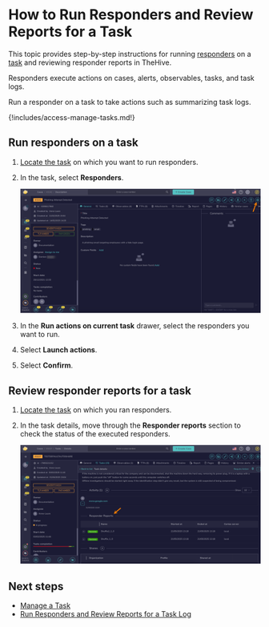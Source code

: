 # How to Run Responders and Review Reports for a Task

This topic provides step-by-step instructions for running [responders](../../../administration/cortex/about-cortex.md) on a [task](about-tasks.md) and reviewing responder reports in TheHive.

Responders execute actions on cases, alerts, observables, tasks, and task logs.

Run a responder on a task to take actions such as summarizing task logs.

{!includes/access-manage-tasks.md!}

## Run responders on a task

1. [Locate the task](./search-for-tasks/find-a-task.md) on which you want to run responders.

2. In the task, select **Responders**.

    ![Responders button](../../../images/user-guides/organization/configure-organization/manage-functions/responders-button.png)

3. In the **Run actions on current task** drawer, select the responders you want to run.

4. Select **Launch actions**.

5. Select **Confirm**.

## Review responder reports for a task

1. [Locate the task](./search-for-tasks/find-a-task.md) on which you ran responders.

2. In the task details, move through the **Responder reports** section to check the status of the executed responders.

    ![Responder reports](../../../images/user-guides/analyst-corner/tasks/responder-reports-task.png)

<h2>Next steps</h2>

* [Manage a Task](manage-a-task.md)
* [Run Responders and Review Reports for a Task Log](run-responders-on-a-task-log.md)